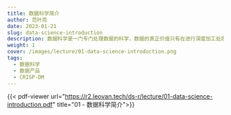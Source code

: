 ```yaml
---
title: 数据科学简介
author: 范叶亮
date: 2023-01-21
slug: data-science-introduction
description: 数据科学是一门专门处理数据的科学，数据的真正价值只有在进行深度加工处理并形成产品之后才能够被体现出来。
weight: 1
cover: /images/lecture/01-data-science-introduction.png
tags:
  - 数据科学
  - 数据产品
  - CRISP-DM
---
```


{{< pdf-viewer url="https://r2.leovan.tech/ds-r/lecture/01-data-science-introduction.pdf" title="01 - 数据科学简介">}}
